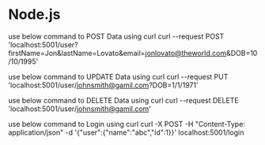 # Node.js

use below command to POST Data using curl
curl --request POST 'localhost:5001/user?firstName=Jon&lastName=Lovato&email=jonlovato@theworld.com&DOB=10/10/1995'

use below command to UPDATE Data using curl
curl --request PUT 'localhost:5001/user/johnsmith@gamil.com?DOB=1/1/1971'

use below command to DELETE Data using curl
curl --request DELETE 'localhost:5001/user/johnsmith@gamil.com'

use below command to Login using curl
curl -X POST -H "Content-Type: application/json" -d '{"user":{"name":"abc","id":1}}' localhost:5001/login
